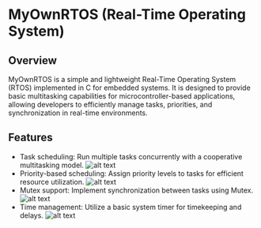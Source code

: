 # MyOwnRTOS (Real-Time Operating System)

## Overview

MyOwnRTOS is a simple and lightweight Real-Time Operating System (RTOS) implemented in C for embedded systems. It is designed to provide basic multitasking capabilities for microcontroller-based applications, allowing developers to efficiently manage tasks, priorities, and synchronization in real-time environments.

## Features

* Task scheduling: Run multiple tasks concurrently with a cooperative multitasking model.
![alt text]()
* Priority-based scheduling: Assign priority levels to tasks for efficient resource utilization.
![alt text]()
* Mutex support: Implement synchronization between tasks using Mutex.
![alt text]()
* Time management: Utilize a basic system timer for timekeeping and delays.
![alt text]()